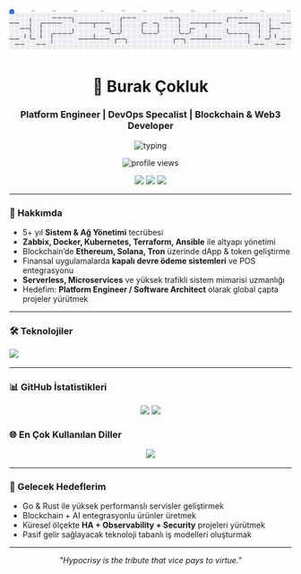 <picture>
  <source media="(prefers-color-scheme: dark)"  srcset="https://raw.githubusercontent.com/BurakCokluk/BurakCokluk/output/pacman-contribution-graph-dark.svg">
  <source media="(prefers-color-scheme: light)" srcset="https://raw.githubusercontent.com/BurakCokluk/BurakCokluk/output/pacman-contribution-graph.svg">
  <img alt="Pac-Man contribution graph" src="https://raw.githubusercontent.com/BurakCokluk/BurakCokluk/output/pacman-contribution-graph.svg">
</picture>


<!-- 1️⃣ BAŞLIK & KISA TANIM -->
<h1 align="center">🚀 Burak Çokluk</h1>
<h3 align="center">Platform Engineer | DevOps Specalist | Blockchain & Web3 Developer</h3>

<!-- 2️⃣ TYPING BANNER -->
<p align="center">
  <img src="https://readme-typing-svg.herokuapp.com?font=Fira+Code&pause=1000&color=0AFFEF&center=true&vCenter=true&width=800&lines=Scalable+Infra+%26+DevOps+Expert;Blockchain+%2B+AI+Product+Builder;High+Availability+%7C+Security+%7C+Automation;From+Idea+to+MVP+to+Production" alt="typing" />
</p>

<!-- ZİYARETÇİ SAYACI -->
<p align="center">
  <img src="https://komarev.com/ghpvc/?username=BurakCokluk&label=Profile%20Views&color=0AFFEF&style=flat" alt="profile views" />
</p>

<!-- 3️⃣ ROZETLER & BAĞLANTILAR -->
<p align="center">
  <a href="https://www.linkedin.com/in/burakcokluk/"><img src="https://img.shields.io/badge/LinkedIn-0A66C2?style=for-the-badge&logo=linkedin&logoColor=white" /></a>
  <a href="mailto:burak@example.com"><img src="https://img.shields.io/badge/Email-D14836?style=for-the-badge&logo=gmail&logoColor=white" /></a>
  <a href="https://github.com/BurakCokluk"><img src="https://img.shields.io/badge/GitHub-181717?style=for-the-badge&logo=github&logoColor=white" /></a>
</p>

---

<!-- 4️⃣ HAKKIMDA -->
### 🧭 Hakkımda
- 5+ yıl **Sistem & Ağ Yönetimi** tecrübesi  
- **Zabbix, Docker, Kubernetes, Terraform, Ansible** ile altyapı yönetimi  
- Blockchain’de **Ethereum, Solana, Tron** üzerinde dApp & token geliştirme  
- Finansal uygulamalarda **kapalı devre ödeme sistemleri** ve POS entegrasyonu  
- **Serverless, Microservices** ve yüksek trafikli sistem mimarisi uzmanlığı  
- Hedefim: **Platform Engineer / Software Architect** olarak global çapta projeler yürütmek

---

<!-- 5️⃣ TEKNOLOJİ YIĞINI (İKON SETİ) -->
### 🛠️ Teknolojiler
<p>
  <img src="https://skillicons.dev/icons?i=python,linux,azure,kubernetes,docker,terraform,ansible,aws,gcp,python,go,rust,solidity,nodejs,react,swift,postgresql,mysql,redis,prometheus,grafana" />
</p>

---

<!-- 6️⃣ ÖNE ÇIKAN PROJELER -->
<!--### 📌 Öne Çıkan Projeler SOLDAKİ İŞARETLERİ KALDIRINCA BİLGİLERİ GÖSTERİR...!!!
#### [MelonBorsa](https://github.com/BurakCokluk/MelonBorsa)
Kripto para ticaret platformu – Canlı grafik analizleri, AI özetleri, hızlı emir terminali.

#### [ControlMade](https://github.com/BurakCokluk/ControlMade)
Day trade için AI destekli analiz & sinyal sistemi – Çoklu parite desteği, backtest.

#### [$MYM Token](https://github.com/BurakCokluk/MYM-Token)
Topluluk merkezli meme token – Staking, aşamalı lansman, güvenlik odaklı tokenomics.

#### [Hatırlatan El](https://github.com/BurakCokluk/HatirlatanEl)
Yaşlılara yönelik sağlık asistanı – İlaç/randevu hatırlatıcı, basit UX, yaşlı dostu arayüz.

--->

<!-- 7️⃣ GITHUB İSTATİSTİKLERİ & EN ÇOK KULLANILAN DİLLER -->
### 📊 GitHub İstatistikleri
<p align="center">
  <img src="https://github-readme-stats.vercel.app/api?username=BurakCokluk&show_icons=true&theme=tokyonight&count_private=true" height="160" />
  <img src="https://github-readme-streak-stats.herokuapp.com?user=BurakCokluk&theme=tokyonight&hide_border=true" height="160" />
</p>

### 🌐 En Çok Kullanılan Diller
<p align="center">
  <img src="https://github-readme-stats.vercel.app/api/top-langs/?username=BurakCokluk&layout=compact&theme=tokyonight" height="160" />
</p>

---

<!-- EKSTRA: GELECEK HEDEFLER -->
### 🎯 Gelecek Hedeflerim
- Go & Rust ile yüksek performanslı servisler geliştirmek  
- Blockchain + AI entegrasyonlu ürünler üretmek  
- Küresel ölçekte **HA + Observability + Security** projeleri yürütmek  
- Pasif gelir sağlayacak teknoloji tabanlı iş modelleri oluşturmak

---


<!-- FOOTER QUOTE -->
<p align="center"><i>"Hypocrisy is the tribute that vice pays to virtue."</i></p>
